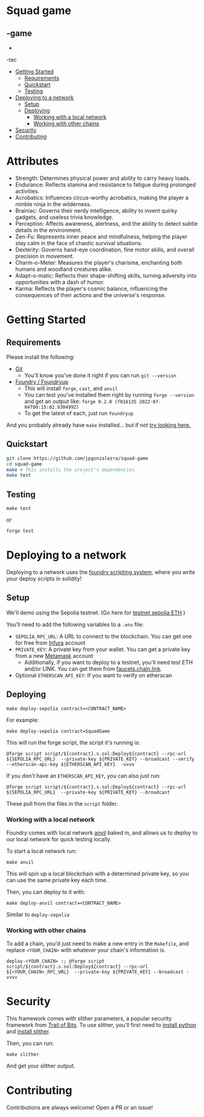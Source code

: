 # Squad game

-game
  -
  -
-tec
  - [Getting Started](#getting-started)
    - [Requirements](#requirements)
    - [Quickstart](#quickstart)
    - [Testing](#testing)
  - [Deploying to a network](#deploying-to-a-network)
    - [Setup](#setup)
    - [Deploying](#deploying)
      - [Working with a local network](#working-with-a-local-network)
      - [Working with other chains](#working-with-other-chains)
  - [Security](#security)
  - [Contributing](#contributing)


# Attributes

- Strength: Determines physical power and ability to carry heavy loads.
- Endurance: Reflects stamina and resistance to fatigue during prolonged activities.
- Acrobatics: Influences circus-worthy acrobatics, making the player a nimble ninja in the wilderness.
- Brainiac: Governs their nerdy intelligence, ability to invent quirky gadgets, and useless trivia knowledge.
- Perception: Affects awareness, alertness, and the ability to detect subtle details in the environment.
- Zen-Fu: Represents inner peace and mindfulness, helping the player stay calm in the face of chaotic survival situations.
- Dexterity: Governs hand-eye coordination, fine motor skills, and overall precision in movement.
- Charm-o-Meter: Measures the player's charisma, enchanting both humans and woodland creatures alike.
- Adapt-o-matic: Reflects their shape-shifting skills, turning adversity into opportunities with a dash of humor.
- Karma: Reflects the player's cosmic balance, influencing the consequences of their actions and the universe's response.


# Getting Started

## Requirements

Please install the following:

-   [Git](https://git-scm.com/book/en/v2/Getting-Started-Installing-Git)  
    -   You'll know you've done it right if you can run `git --version`
-   [Foundry / Foundryup](https://github.com/gakonst/foundry)
    -   This will install `forge`, `cast`, and `anvil`
    -   You can test you've installed them right by running `forge --version` and get an output like: `forge 0.2.0 (f016135 2022-07-04T00:15:02.930499Z)`
    -   To get the latest of each, just run `foundryup`

And you probably already have `make` installed... but if not [try looking here.](https://askubuntu.com/questions/161104/how-do-i-install-make)

## Quickstart

```sh
git clone https://github.com/jpgonzalezra/squad-game
cd squad-game
make # This installs the project's dependencies.
make test
```

## Testing

```
make test
```

or

```
forge test
```

# Deploying to a network

Deploying to a network uses the [foundry scripting system](https://book.getfoundry.sh/tutorials/solidity-scripting.html), where you write your deploy scripts in solidity!

## Setup

We'll demo using the Sepolia testnet. (Go here for [testnet sepolia ETH](https://faucets.chain.link/).)

You'll need to add the following variables to a `.env` file:

-   `SEPOLIA_RPC_URL`: A URL to connect to the blockchain. You can get one for free from [Infura](https://www.infura.io/) account
-   `PRIVATE_KEY`: A private key from your wallet. You can get a private key from a new [Metamask](https://metamask.io/) account
    -   Additionally, if you want to deploy to a testnet, you'll need test ETH and/or LINK. You can get them from [faucets.chain.link](https://faucets.chain.link/).
-   Optional `ETHERSCAN_API_KEY`: If you want to verify on etherscan

## Deploying

```
make deploy-sepolia contract=<CONTRACT_NAME>
```

For example:

```
make deploy-sepolia contract=SquadGame
```

This will run the forge script, the script it's running is:

```
@forge script script/${contract}.s.sol:Deploy${contract} --rpc-url ${SEPOLIA_RPC_URL}  --private-key ${PRIVATE_KEY} --broadcast --verify --etherscan-api-key ${ETHERSCAN_API_KEY}  -vvvv
```

If you don't have an `ETHERSCAN_API_KEY`, you can also just run:

```
@forge script script/${contract}.s.sol:Deploy${contract} --rpc-url ${SEPOLIA_RPC_URL}  --private-key ${PRIVATE_KEY} --broadcast 
```

These pull from the files in the `script` folder. 

### Working with a local network

Foundry comes with local network [anvil](https://book.getfoundry.sh/anvil/index.html) baked in, and allows us to deploy to our local network for quick testing locally. 

To start a local network run:

```
make anvil
```

This will spin up a local blockchain with a determined private key, so you can use the same private key each time. 

Then, you can deploy to it with:

```
make deploy-anvil contract=<CONTRACT_NAME>
```

Similar to `deploy-sepolia`

### Working with other chains

To add a chain, you'd just need to make a new entry in the `Makefile`, and replace `<YOUR_CHAIN>` with whatever your chain's information is. 

```
deploy-<YOUR_CHAIN> :; @forge script script/${contract}.s.sol:Deploy${contract} --rpc-url ${<YOUR_CHAIN>_RPC_URL}  --private-key ${PRIVATE_KEY} --broadcast -vvvv

```

# Security

This framework comes with slither parameters, a popular security framework from [Trail of Bits](https://www.trailofbits.com/). To use slither, you'll first need to [install python](https://www.python.org/downloads/) and [install slither](https://github.com/crytic/slither#how-to-install).

Then, you can run:

```
make slither
```

And get your slither output. 



# Contributing

Contributions are always welcome! Open a PR or an issue!
